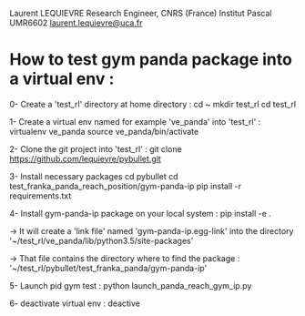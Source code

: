 Laurent LEQUIEVRE
Research Engineer, CNRS (France)
Institut Pascal UMR6602
laurent.lequievre@uca.fr

How to test gym panda package into a virtual env :
================================================

0- Create a 'test_rl' directory at home directory :
cd ~
mkdir test_rl
cd test_rl

1- Create a virtual env named for example 've_panda' into 'test_rl' :
virtualenv ve_panda
source ve_panda/bin/activate

2- Clone the git project into 'test_rl' :
git clone https://github.com/lequievre/pybullet.git

3- Install necessary packages
cd pybullet
cd test_franka_panda_reach_position/gym-panda-ip
pip install -r requirements.txt

4- Install gym-panda-ip package on your local system :
pip install -e .

-> It will create a 'link file' named 'gym-panda-ip.egg-link' into the directory '~/test_rl/ve_panda/lib/python3.5/site-packages'

-> That file contains the directory where to find the package : '~/test_rl/pybullet/test_franka_panda/gym-panda-ip'

5- Launch pid gym test :
python launch_panda_reach_gym_ip.py

6- deactivate virtual env :
deactive



